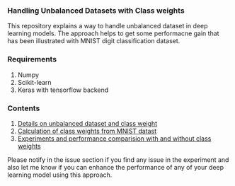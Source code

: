 ### Handling Unbalanced Datasets with Class weights

This repository explains a way to handle unbalanced dataset in deep learning models. The approach helps to get some performacne gain that has been illustrated with MNIST digit classification dataset.

### Requirements
1. Numpy
2. Scikit-learn
3. Keras with tensorflow backend

### Contents
1. [Details on unbalanced dataset and class weight ](Handling-Unbalanced-Dataset-in-Deep-Learning-with-Class-Weight.ipynb)
2. [Calculation of class weights from MNIST datast ](unbalanced-dataset-eda.ipynb)
3. [Experiments and performance comparision with and without class weights ](handling-unbalanced-datasets-using-class-weights.ipynb)


Please notify in the issue section if you find any issue in the experiment and also let me know if you can enhance the performance of any of your deep learning model using this approach.
